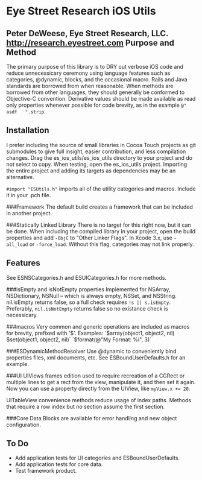 Eye Street Research iOS Utils
=============================
Peter DeWeese, Eye Street Research, LLC. http://research.eyestreet.com
Purpose and Method
------------------------
The primary purpose of this library is to DRY out verbose iOS code and reduce unnecessicary ceremony using language features such as categories, @dynamic, blocks, and the occasional macro.  Rails and Java standards are borrowed from when reasonable.  When methods are borrowed from other languages, they should generally be conformed to Objective-C convention.  Derivative values should be made available as read only properties whenever possible for code brevity, as in the example `@" asdf   ".strip`.

Installation
------------
I prefer including the source of small libraries in Cocoa Touch projects as git submodules to give full insight, easier contribution, and less compilation changes.  Drag the es_ios_utils/es_ios_utils directory to your project and do not select to copy.  When testing, open the es_ios_utils project.  Importing the entire project and adding its targets as dependencies may be an alternative.

`#import "ESUtils.h"` imports all of the utility categories and macros.  Include it in your .pch file.

###Framework
The default build creates a framework that can be included in another project.

###Statically Linked Library
There is no target for this right now, but it can be done.  When including the compiled library in your project, open the build properties and add `-ObjC` to "Other Linker Flags".  In Xcode 3.x, use `-all_load` or `-force_load`.  Without this flag, categories may not link properly.

Features
-----------
See ESNSCategories.h and ESUICategories.h for more methods.

###isEmpty and isNotEmpty properties
Implemented for NSArray, NSDictionary, NSNull – which is always empty, NSSet, and NSString.  nil.isEmpty returns false, so a full check requires `!s || s.isEmpty`. Preferably, `nil.isNotEmpty` returns false so no existance check is necessicary.

###macros
Very common and generic operations are included as macros for brevity, prefixed with '$'.  Examples:
`$array(object1, object2, nil)`
`$set(object1, object2, nil)`
`$format(@"My Format: %i", 3)`

###ESDynamicMethodResolver
Use @dynamic to conveniently bind properties files, xml documents, etc.  See ESBoundUserDefaults.h for an example.

###UI
UIViews frames edition used to require recreation of a CGRect or multiple lines to get a rect from the view, manipulate it, and then set it again. Now you can use a property directly from the UIView, like `myView.x += 20`.

UITableView convenience methods reduce usage of index paths.  Methods that require a row index but no section assume the first section.

###Core Data
Blocks are available for error handling and new object configuration.

To Do
---------
* Add application tests for UI categories and ESBoundUserDefaults.
* Add application tests for core data.
* Test framework product.
